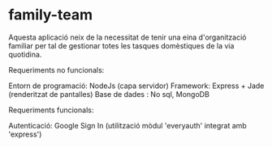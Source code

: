 # family-team

Aquesta aplicació neix de la necessitat de tenir una eina d'organització familiar per tal de gestionar totes les tasques domèstiques de la via quotidina.

Requeriments no funcionals:

Entorn de programació:   NodeJs (capa servidor)
Framework:               Express + Jade (renderitzat de pantalles)
Base de dades :          No sql, MongoDB

Requeriments funcionals:

Autenticació:    Google Sign In  (utilització mòdul 'everyauth' integrat amb 'express')

